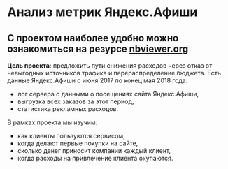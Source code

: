 # Анализ метрик Яндекс.Афиши

## С проектом наиболее удобно можно ознакомиться на резурсе [nbviewer.org](https://nbviewer.org/github/MaksimPerapialitsa/data_analysis_projects/blob/main/business_metrics/business_metrcis.ipynb)

**Цель проекта**: предложить пути снижения расходов через отказ от невыгодных источников трафика и перераспределение бюджета. Есть данные Яндекс.Афиши с июня 2017 по конец мая 2018 года:
- лог сервера с данными о посещениях сайта Яндекс.Афиши,
- выгрузка всех заказов за этот период,
- статистика рекламных расходов.

В рамках проекта мы изучим:
- как клиенты пользуются сервисом,
- когда делают первые покупки на сайте,
- сколько денег приносит компании каждый клиент,
- когда расходы на привлечение клиента окупаются.
